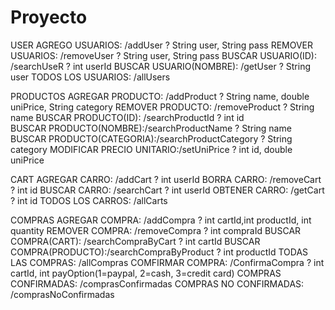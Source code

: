 # Proyecto

USER
AGREGO USUARIOS:	/addUser	? String user, String pass
REMOVER USUARIOS:	/removeUser	? String user, String pass
BUSCAR USUARIO(ID):	/searchUseR	? int userId
BUSCAR USUARIO(NOMBRE):	/getUser	? String user
TODOS LOS USUARIOS:	/allUsers

PRODUCTOS
AGREGAR PRODUCTO:	/addProduct	? String name, double uniPrice, String category
REMOVER PRODUCTO:	/removeProduct	? String name
BUSCAR PRODUCTO(ID):	/searchProductId ? int id	
BUSCAR PRODUCTO(NOMBRE):/searchProductName ? String name
BUSCAR PRODUCTO(CATEGORIA):/searchProductCategory ? String category
MODIFICAR PRECIO UNITARIO:/setUniPrice	? int id, double uniPrice

CART
AGREGAR CARRO:		/addCart	? int userId
BORRA CARRO:		/removeCart	? int id
BUSCAR CARRO:		/searchCart	? int userId
OBTENER CARRO:		/getCart	? int id
TODOS LOS CARROS:	/allCarts

COMPRAS
AGREGAR COMPRA:		/addCompra	? int cartId,int productId, int quantity
REMOVER COMPRA:		/removeCompra	? int compraId
BUSCAR COMPRA(CART):	/searchCompraByCart ? int cartId
BUSCAR COMPRA(PRODUCTO):/searchCompraByProduct ? int productId
TODAS LAS COMPRAS:	/allCompras
COMFIRMAR COMPRA:	/ConfirmaCompra	? int cartId, int payOption(1=paypal, 2=cash, 3=credit card)
COMPRAS CONFIRMADAS:	/comprasConfirmadas 
COMPRAS NO CONFIRMADAS:	/comprasNoConfirmadas

